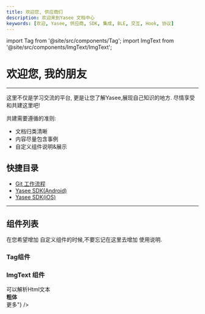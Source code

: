 ```yaml
---
title: 欢迎您, 供应商们
description: 欢迎来到Yasee 文档中心
keywords: [欢迎, Yasee, 供应商, SDK, 集成, BLE, 交互, Hook, 协议]
---
```



import Tag from '@site/src/components/Tag';
import ImgText from '@site/src/components/ImgText/ImgText';

# 欢迎您, 我的朋友
--- 

这里不仅是学习交流的平台, 更是让您了解Yasee,展现自己知识的地方. 尽情享受和共建这里吧!

共建需要遵循的准则:
- 文档归类清晰
- 内容尽量包含事例
- 自定义组件说明&展示

## 快捷目录
- [Git 工作流程](git_process/mobile_branch.md)
- [Yasee SDK(Android)](yasee_android/intro.md)
- [Yasee SDK(iOS)](yasee_ios/menu.md)

--- 




## 组件列表
在您希望增加 自定义组件的时候,不要忘记在这里去增加 使用说明.

### Tag组件
<Tag color="orange" text="标签🏷️ " />


### ImgText 组件
<div style={{width:400,padding:20,backgroundColor:'gray'}}>
<ImgText src={"/img/favicon.ico"} text={"这里是说明</br>可以解析Html文本</br><strong>粗体</strong></br>更多"} />
</div>